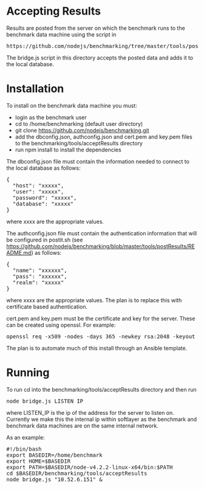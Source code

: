 # Accepting Results

Results are posted from the server on which the benchmark runs to the 
benchmark data machine using the script in 
<PRE>
https://github.com/nodejs/benchmarking/tree/master/tools/postResults
</PRE>

The bridge.js script in this directory accepts the posted data
and adds it to the local database.

# Installation

To install on the benchmark data machine you must:

* login as the benchmark user
* cd to /home/benchmarking (default user directory)
* git clone https://github.com/nodejs/benchmarking.git
* add the dbconfig.json, authconfig.json and cert.pem and key.pem files to 
  the benchmarking/tools/acceptResults directory
* run npm install to install the dependencies

The dbconfig.json file must contain the information needed to connect
to the local database as follows:

<PRE>
{
  "host": "xxxxx",
  "user": "xxxxx",
  "password": "xxxxx",
  "database": "xxxxx"
}
</PRE>

where xxxx are the appropriate values.

The authconfig.json file must contain the authentication information
that will be configured in postit.sh (see
https://github.com/nodejs/benchmarking/blob/master/tools/postResults/README.md)
as follows:

<PRE>
{
  "name": "xxxxxx",
  "pass": "xxxxxx",
  "realm": "xxxxx"
}
</PRE>

where xxxx are the appropriate values. The plan is to replace this with 
certificate based authentication.

cert.pem and key.pem must be the certificate and key for the 
server.  These can be created using openssl. For example:

<PRE>
openssl req -x509 -nodes -days 365 -newkey rsa:2048 -keyout key.pem -out cert.pem
</PRE>

The plan is to automate much of this install through an Ansible template.

# Running

To run cd into the benchmarking/tools/acceptResults directory and then run
<PRE>
node bridge.js LISTEN_IP
</PRE>

where LISTEN_IP is the ip of the address for the server to listen on.  Currently
we make this the internal ip within softlayer as the benchmark and benchmark
data machines are on the same internal network.

As an example:

<PRE>
#!/bin/bash
export BASEDIR=/home/benchmark
export HOME=$BASEDIR
export PATH=$BASEDIR/node-v4.2.2-linux-x64/bin:$PATH
cd $BASEDIR/benchmarking/tools/acceptResults
node bridge.js "10.52.6.151" &
</PRE>

